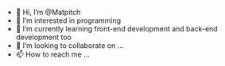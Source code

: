 - 👋 Hi, I’m @Matpitch
- 👀 I’m interested in programming
- 🌱 I’m currently learning front-end development and back-end development too
- 💞️ I’m looking to collaborate on ...
- 📫 How to reach me ...

<!---
Matpitch/Matpitch is a ✨ special ✨ repository because its `README.md` (this file) appears on your GitHub profile.
You can click the Preview link to take a look at your changes.
--->
